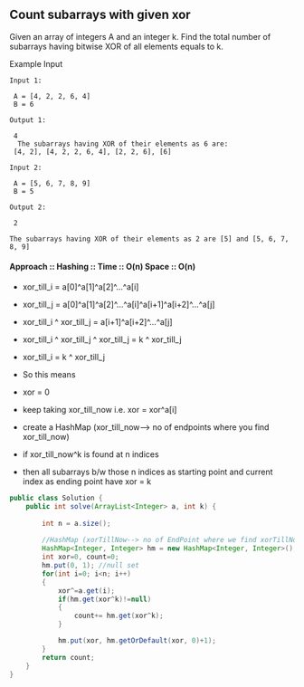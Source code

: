 ## Count subarrays with given xor

Given an array of integers A and an integer k.
Find the total number of subarrays having bitwise XOR of all elements equals to k.

Example Input
```
Input 1:

 A = [4, 2, 2, 6, 4]
 B = 6

Output 1:

 4
  The subarrays having XOR of their elements as 6 are:
 [4, 2], [4, 2, 2, 6, 4], [2, 2, 6], [6]
```
```
Input 2:

 A = [5, 6, 7, 8, 9]
 B = 5

Output 2:

 2

The subarrays having XOR of their elements as 2 are [5] and [5, 6, 7, 8, 9]

```

#### Approach :: Hashing :: Time :: O(n) Space :: O(n)
- xor_till_i = a[0]^a[1]^a[2]^...^a[i]   
- xor_till_j = a[0]^a[1]^a[2]^...^a[i]^a[i+1]^a[i+2]^...^a[j]  
- xor_till_i ^ xor_till_j = a[i+1]^a[i+2]^...^a[j] 

- xor_till_i ^ xor_till_j ^ xor_till_j = k ^ xor_till_j  
- xor_till_i = k ^ xor_till_j  

- So this means 
- xor = 0
- keep taking xor_till_now i.e. xor = xor^a[i]
- create a HashMap (xor_till_now--> no of endpoints where you find xor_till_now)
- if xor_till_now^k is found at n indices 
- then all subarrays b/w those n indices as starting point and current index as ending point have xor = k


```java
public class Solution {
    public int solve(ArrayList<Integer> a, int k) {
        
        int n = a.size();
        
        //HashMap (xorTillNow--> no of EndPoint where we find xorTillNow)
        HashMap<Integer, Integer> hm = new HashMap<Integer, Integer>();
        int xor=0, count=0;
        hm.put(0, 1); //null set
        for(int i=0; i<n; i++)
        {
            xor^=a.get(i);
            if(hm.get(xor^k)!=null)
            {
                count+= hm.get(xor^k);
            }

            hm.put(xor, hm.getOrDefault(xor, 0)+1);
        }
        return count;
    }
}
```



